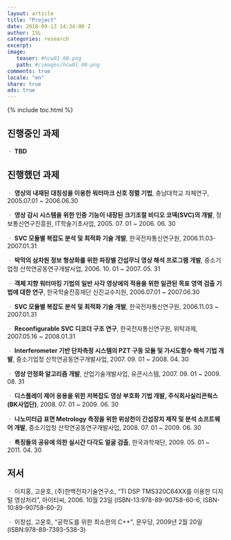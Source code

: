 ```yaml
---
layout: article
title: "Project"
date: 2018-09-13 14:34:00 Z
author: ISL
categories: research
excerpt: 
image:
   teaser: #hcw01_00.png
   path: #/images/hcw01_00.png
comments: true
locale: "en"
share: true
ads: true
--- 
```


{% include toc.html %}

## 진행중인 과제  
 ㆍ **TBD**

## 진행했던 과제  

ㆍ **영상의 내재된 대칭성을 이용한 워터마크 신호 정렬 기법**, 충남대학교 자체연구, 2005.07.01 ~ 2006.06.30

ㆍ **영상 감시 시스템을 위한 인증 기능이 내장된 크기조절 비디오 코덱(SVC)의 개발**, 정보통신연구진흥원, IT학술기초사업, 2005. 07. 01 ~ 2006. 06. 30

ㆍ **SVC 모듈별 복잡도 분석 및 최적화 기술 개발**, 한국전자통신연구원, 2006.11.03-2007.01.31

ㆍ **박막의 삼차원 정보 형상화를 위한 파장별 간섭무늬 영상 해석 프로그램 개발**, 중소기업청 산학연공동연구개발사업, 2006. 10. 01 ~ 2007. 05. 31

ㆍ **객체 지향 워터마킹 기법의 일반 사각 영상에의 적용을 위한 일관된 목표 영역 검출 기법에 대한 연구**, 한국학술진흥재단 신진교수지원, 2006.07.01 ~ 2007.06.30

ㆍ **SVC 모듈별 복잡도 분석 및 최적화 기술 개발**, 한국전자통신연구원, 2006.11.03 ~ 2007.01.31

ㆍ **Reconfigurable SVC 디코더 구조 연구**, 한국전자통신연구원, 위탁과제, 2007.05.16 ~ 2008.01.31

ㆍ **Interferometer 기반 단차측정 시스템의 PZT 구동 모듈 및 가시도함수 해석 기법 개발**, 중소기업청 산학연공동연구개발사업, 2007. 09. 01 ~ 2008. 04. 30

ㆍ **영상 안정화 알고리즘 개발**, 산업기술개발사업, 유콘시스템, 2007. 09. 01 ~ 2009. 08. 31

ㆍ **디스플레이 제어 응용을 위한 저복잡도 영상 부호화 기법 개발, 주식회사실리콘웍스(BK사업단)**, 2008. 07. 01 ~ 2009. 06. 30

ㆍ **나노미터급 표면 Metrology 측정을 위한 위상천이 간섭장치 제작 및 분석 소프트웨어 개발**, 중소기업청 산학연공동연구개발사업, 2008. 07. 01 ~ 2009. 06. 30

ㆍ **특징들의 공유에 의한 실시간 다각도 얼굴 검출**, 한국과학재단, 2009. 05. 01 ~ 2011. 04. 30

## 저서  

ㆍ 이지홍, 고윤호, (주)한백전자기술연구소, “TI DSP TMS320C64XX를 이용한 디지털 영상처리”, 아이티씨, 2006. 10월 23일 (ISBN-13:978-89-90758-60-6, ISBN-10:89-90758-60-2)

ㆍ 이창섭, 고윤호, “공학도를 위한 최소한의 C++", 문우당, 2009년 2월 20일 (ISBN:978-89-7393-538-3)